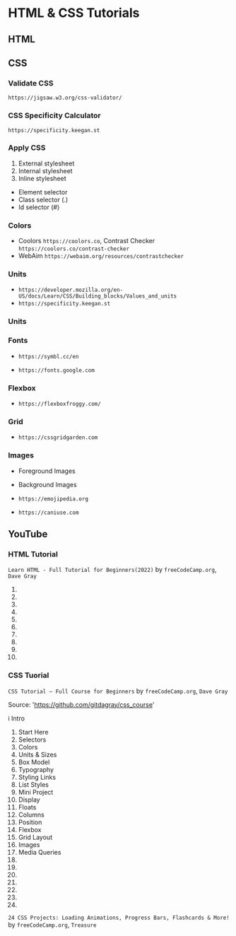 # HTML & CSS Tutorials

## HTML

## CSS

### Validate CSS

`https://jigsaw.w3.org/css-validator/` 

### CSS Specificity Calculator

`https://specificity.keegan.st`

### Apply CSS

1. External stylesheet
2. Internal stylesheet
3. Inline stylesheet

* Element selector
* Class selector (.)
* Id selector (#)

### Colors

* Coolors `https://coolors.co`, Contrast Checker `https://coolors.co/contrast-checker`
* WebAim `https://webaim.org/resources/contrastchecker`

### Units

* `https://developer.mozilla.org/en-US/docs/Learn/CSS/Building_blocks/Values_and_units`
* `https://specificity.keegan.st`

### Units

### Fonts

* `https://symbl.cc/en`

* `https://fonts.google.com`

### Flexbox

* `https://flexboxfroggy.com/`

### Grid

* `https://cssgridgarden.com`

### Images

* Foreground Images
* Background Images

* `https://emojipedia.org`
* `https://caniuse.com`

## YouTube

### HTML Tutorial

`Learn HTML - Full Tutorial for Beginners(2022)` by `freeCodeCamp.org`, `Dave Gray`

1.
2.
3.
4.
5.
6.
7.
8.
9.
10.

### CSS Tuorial

`CSS Tutorial – Full Course for Beginners` by `freeCodeCamp.org`, `Dave Gray`

Source: 'https://github.com/gitdagray/css_course'

i  Intro
1. Start Here
2. Selectors
3. Colors
4. Units & Sizes
5. Box Model
6. Typography
7. Styling Links
8. List Styles
9. Mini Project
10. Display
11. Floats
12. Columns
13. Position
14. Flexbox
15. Grid Layout
16. Images
17. Media Queries
18.
19.
20.
21.
22.
23.
24.

`24 CSS Projects: Loading Animations, Progress Bars, Flashcards & More!` by `freeCodeCamp.org`, `Treasure`
